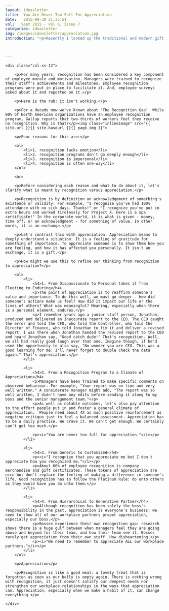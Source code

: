 ```yaml
---
layout: ideasletter
title:  You Are Never Too Full For Appreciation
date:   2015-09-30 21:35:51
vol:   Sept 2015 - Vol 6, Issue 7
categories: ideasletter
img: /images/ideasletter/appreciation.jpg
introduction: "<p>Recently I looked up the traditional and modern gift for a seventh wedding anniversary, as that is what Marc and I just celebrated. The answer, by the way, is copper, wool, or a desk set (seriously). In my search, an article popped up, The Secrets to a Great Marriage, so I mentioned it to Marc. He replied that he already knew the secrets and that there were only two: one, marry the right person and; two, appreciate the heck out of them. And that is why it's been an awesome seven years!</p><p>This month's ideasletter explores the idea of appreciation in our workplaces as an evolution of the concept of recognition.</p><p>With Appreciation, </p><p>Samantha & Marc</p><br><p><i>Leadership Is Half The Story</i> available now in bookstores and online bookstores all over.</p>"



---
```


<div class="col-xs-12">

	<div class="col-xs-12">

		<p>For many years, recognition has been considered a key component of employee morale and motivation. Managers were trained to recognize their staff's achievements and milestones. Employee recognition programs were put in place to facilitate it. And, employee surveys asked about it and reported on it.</p>
		
		<p>Here is the rub: it isn't working.</p>

		<p>For a decade now we've known about 'The Recognition Gap'. While 90% of North American organizations have an employee recognition program, Gallup reports that two-thirds of workers feel they receive no recognition. Why is that?</p><img class="inlineimage" src="{{ site.url }}{{ site.baseurl }}{{ page.img }}">

		<p>Four reasons for this are:</p>
	 	
	 	<ol>
	 		<li>1. recognition lacks emotion</li>
	 		<li>2. recognition programs don't go deeply enough</li>
	 		<li>3. recognition is impersonal</li>
	 		<li>4. recognition is often one-way</li>
	 	</ol>
		
		<br>

		<p>Before considering each reason and what to do about it, let's clarify what is meant by recognition versus appreciation.</p>

		<p>Recognition is by definition an acknowledgement of something's existence or validity. For example, "I recognize you've had 100% attendance with no sick days. Thanks!" or "I recognize you've put in extra hours and worked tirelessly for Project X. Here is a spa certificate!" In the corporate world, it is what is given - money, time off, or an acknowledgment - for something of value. In other words, it is an exchange.</p>

		<p>Let's contrast this with appreciation. Appreciation means to deeply understand a situation. It is a feeling of gratitude for something of importance. To appreciate someone is to show them how you are feeling, and how it has affected you personally. It isn't an exchange, it is a gift.</p>

		<p>How might we use this to refine our thinking from recognition to appreciation?</p>

		<ol>
			<li>
				<h4>1. From Dispassionate to Personal takes it from Fleeting to Enduring</h4>
				<p>The point of appreciation is to reaffirm someone's value and importance. To do this well, we must go deeper - how did someone's actions make us feel? How did it impact our life or the lives of others? What was meaningful? Meaning, especially when there is a personal element, endures.</p>
				<p>I remember years ago a junior staff person, Jonathan, produced and delivered an inaccurate report to the CEO. The CEO caught the error and told the CFO, who told the Controller, who told the Director of Finance, who told Jonathan to fix it and deliver a revised report. I was there when Jonathan handed the revised report to the CEO and heard Jonathan say, "Good catch dude!" That's recognition. Well, we all had really good laugh over that one. Imagine though, if he'd used the opportunity to also say, "No wonder you are CEO. This was a good learning for me: I'll never forget to double check the data again." That's appreciation.</p>
			</li>

			<li>
				<h4>2. From a Recognition Program to a Climate of Appreciation</h4>
				<p>Managers have been trained to make specific comments on observed behaviour. For example, "Your report was on time and very well written." A considerate manager might add, "The report was so well written, I didn't have any edits before sending it along to my boss and the senior management team."</p>
				<p>As well as notable outcomes, let's also pay attention to the effort people put in and foster a general climate of appreciation.  People need about 4X as much positive reinforcement as negative critique just to feel a balanced assessment. Appreciation has to be a daily practice. We crave it. We can't get enough. We certainly can't get too much.</p>

				<p><i>"You are never too full for appreciation."</i></p>
			</li>

			<li>
				<h4>3. From Generic to Customized</h4>
				<p><i>"I recognize that you appreciate me but I don't appreciate how you recognized me."</i></p>
				<p>About 60% of employee recognition is company merchandise and gift certificates. These tokens of appreciation are nice but don't replace the feeling of making a difference in someone's life. Good recognition has to follow the Platinum Rule: do unto others as they would have you do unto them.</p>
			</li>
			
			<li>
				<h4>4. From Hierarchical to Generative Partner</h4>
				<p>Although recognition has been solely the boss's responsibility in the past, appreciation is everyone's business: we need to show all of our workplace partners proper appreciation, especially our boss.</p>
				<p>Bosses experience their own recognition gap: research shows there is a huge gulf between when managers feel they are going above and beyond for their team, and how their team see it. Bosses rarely get appreciation from their own staff. How disheartening!</p>
				<p><i>"We need to remember to appreciate ALL our workplace partners."</i></p>
			</li>
		</ul>
		 
		<p>Appreciation</p>
 
		<p>Recognition is like a good meal: a lovely treat that is forgotten as soon as our belly is empty again. There is nothing wrong with recognition, it just doesn't satisfy our deepest needs nor strengthen our workplace relationships in the ways that appreciation can. Appreciation, especially when we make a habit of it, can change everything.</p>

	</div>
</div>